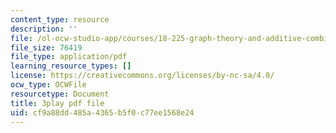 ```yaml
---
content_type: resource
description: ''
file: /ol-ocw-studio-app/courses/18-225-graph-theory-and-additive-combinatorics-fall-2023/4626663_transcript.pdf
file_size: 76419
file_type: application/pdf
learning_resource_types: []
license: https://creativecommons.org/licenses/by-nc-sa/4.0/
ocw_type: OCWFile
resourcetype: Document
title: 3play pdf file
uid: cf9a88dd-485a-4365-b5f0-c77ee1568e24
---
```

